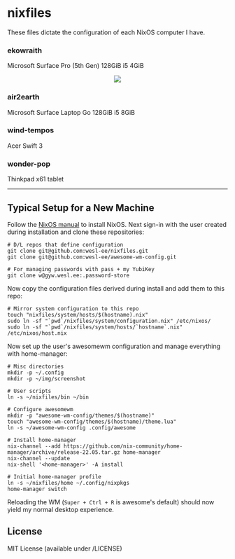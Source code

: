 nixfiles
========

These files dictate the configuration of each NixOS computer I have.

### ekowraith

Microsoft Surface Pro (5th Gen) 128GiB i5 4GiB

<figure align="center">
  <img src="/doc/img/ekowraith.jpeg">
</figure>

### air2earth

Microsoft Surface Laptop Go 128GiB i5 8GiB

### wind-tempos

Acer Swift 3

### wonder-pop

Thinkpad x61 tablet

---

Typical Setup for a New Machine
-------------------------------

Follow the [NixOS manual](https://nixos.org/manual/nixos/stable/index.html#ch-installation)
to install NixOS. Next sign-in with the user created during installation and clone these
repositories:

```
# D/L repos that define configuration
git clone git@github.com:wesl-ee/nixfiles.git
git clone git@github.com:wesl-ee/awesome-wm-config.git

# For managing passwords with pass + my YubiKey
git clone w@gyw.wesl.ee:.password-store

```

Now copy the configuration files derived during install and add them to this repo:

```
# Mirror system configuration to this repo
touch "nixfiles/system/hosts/$(hostname).nix"
sudo ln -sf "`pwd`/nixfiles/system/configuration.nix" /etc/nixos/
sudo ln -sf "`pwd`/nixfiles/system/hosts/`hostname`.nix" /etc/nixos/host.nix
```

Now set up the user's awesomewm configuration and manage everything with home-manager:

```
# Misc directories
mkdir -p ~/.config
mkdir -p ~/img/screenshot

# User scripts
ln -s ~/nixfiles/bin ~/bin

# Configure awesomewm
mkdir -p "awesome-wm-config/themes/$(hostname)"
touch "awesome-wm-config/themes/$(hostname)/theme.lua"
ln -s ~/awesome-wm-config .config/awesome

# Install home-manager
nix-channel --add https://github.com/nix-community/home-manager/archive/release-22.05.tar.gz home-manager
nix-channel --update
nix-shell '<home-manager>' -A install

# Initial home-manager profile
ln -s ~/nixfiles/home ~/.config/nixpkgs
home-manager switch
```

Reloading the WM (`Super + Ctrl + R` is awesome's default) should now yield my
normal desktop experience.

License
-------

MIT License (available under /LICENSE)
